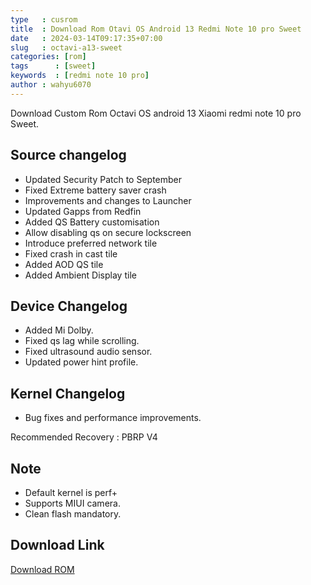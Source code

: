 ```yaml
---
type   : cusrom
title  : Download Rom Otavi OS Android 13 Redmi Note 10 pro Sweet
date   : 2024-03-14T09:17:35+07:00
slug   : octavi-a13-sweet
categories: [rom]
tags      : [sweet]
keywords  : [redmi note 10 pro]
author : wahyu6070
---
```


Download Custom Rom Octavi OS android 13 Xiaomi redmi note 10 pro Sweet.

## Source changelog
- Updated Security Patch to September
- Fixed Extreme battery saver crash
- Improvements and changes to Launcher
- Updated Gapps from Redfin
- Added QS Battery customisation
- Allow disabling qs on secure lockscreen
- Introduce preferred network tile
- Fixed crash in cast tile
- Added AOD QS tile
- Added Ambient Display tile

## Device Changelog
- Added Mi Dolby.
- Fixed qs lag while scrolling.
- Fixed ultrasound audio sensor.
- Updated power hint profile.

## Kernel Changelog 
- Bug fixes and performance improvements.

Recommended Recovery : PBRP V4 

## Note
- Default kernel is perf+
- Supports MIUI camera.
- Clean flash mandatory.

## Download Link
[Download ROM](https://www.pling.com/p/1984617/)

